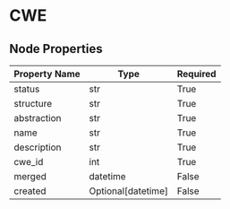 # CWE

## Node Properties

| Property Name | Type | Required |
| ------------- | ---- | -------- |
| status | str | True |
| structure | str | True |
| abstraction | str | True |
| name | str | True |
| description | str | True |
| cwe_id | int | True |
| merged | datetime | False |
| created | Optional[datetime] | False |